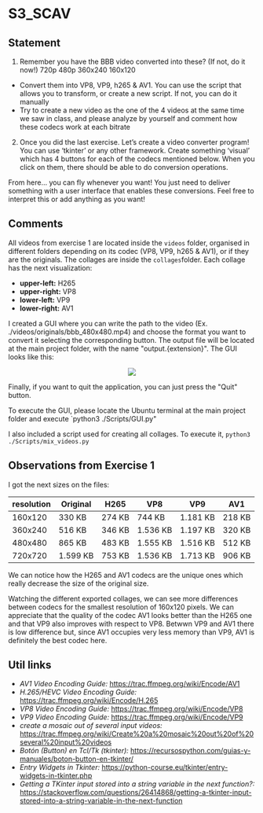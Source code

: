 # S3_SCAV

## Statement

1) Remember you have the BBB video converted into these? (If not, do it now!)
720p
480p
360x240
160x120

- Convert them into VP8, VP9, h265 & AV1. You can use the script that allows you to transform, or create a new script. If not, you can do it manually
- Try to create a new video as the one of the 4 videos at the same time we saw in class, and please analyze by yourself and comment how these codecs work at each bitrate

2) Once you did the last exercise. Let’s create a video converter program! You can use ‘tkinter’ or any other framework.
Create something ‘visual’ which has 4 buttons for each of the codecs mentioned below. When you click on them, there should be able to do conversion operations.

From here… you can fly whenever you want!
You just need to deliver something with a user interface that enables these conversions. Feel free to interpret this or add anything as you want!

## Comments

All videos from exercise 1 are located inside the `videos` folder, organised in different folders depending on its codec (VP8, VP9, h265 & AV1), or if they are the originals. The collages are inside the `collages`folder. Each collage has the next visualization:

- **upper-left:** H265
- **upper-right:** VP8
- **lower-left:** VP9
- **lower-right:** AV1

I created a GUI where you can write the path to the video (Ex. ./videos/originals/bbb_480x480.mp4) and choose the format you want to convert it selecting the corresponding button. The output file will be located at the main project folder, with the name "output.{extension}". The GUI looks like this:
<p align="center">
<img src=https://user-images.githubusercontent.com/72571435/203330869-a35851ee-488f-4921-842f-cd7b379f0b83.png />
</p>

Finally, if you want to quit the application, you can just press the "Quit" button.

To execute the GUI, please locate the Ubuntu terminal at the main project folder and execute `python3 ./Scripts/GUI.py"

I also included a script used for creating all collages. To execute it, `python3 ./Scripts/mix_videos.py`

## Observations from Exercise 1

I got the next sizes on the files:

| resolution | Original | H265 | VP8 | VP9 | AV1 |
| --- | --- | --- | --- | --- | --- |
| 160x120| 330 KB | 274 KB | 744 KB | 1.181 KB | 218 KB |
| 360x240 | 516 KB | 346 KB | 1.536 KB | 1.197 KB | 320 KB |
| 480x480| 865 KB | 483 KB | 1.555 KB | 1.516 KB | 512 KB |
| 720x720 | 1.599 KB | 753 KB | 1.536 KB | 1.713 KB | 906 KB |

We can notice how the H265 and AV1 codecs are the unique ones which really decrease the size of the original size. 

Watching the different exported collages, we can see more differences between codecs for the smallest resolution of 160x120 pixels. We can appreciate that the quality of the codec AV1 looks better than the H265 one and that VP9 also improves with respect to VP8. Betwwn VP9 and AV1 there is low difference but, since AV1 occupies very less memory than VP9, AV1 is definitely the best codec here.

## Util links

- *AV1 Video Encoding Guide:* https://trac.ffmpeg.org/wiki/Encode/AV1
- *H.265/HEVC Video Encoding Guide:* https://trac.ffmpeg.org/wiki/Encode/H.265
- *VP8 Video Encoding Guide:* https://trac.ffmpeg.org/wiki/Encode/VP8
- *VP9 Video Encoding Guide:* https://trac.ffmpeg.org/wiki/Encode/VP9
- *create a mosaic out of several input videos:* https://trac.ffmpeg.org/wiki/Create%20a%20mosaic%20out%20of%20several%20input%20videos
- *Botón (Button) en Tcl/Tk (tkinter):* https://recursospython.com/guias-y-manuales/boton-button-en-tkinter/
- *Entry Widgets in Tkinter:* https://python-course.eu/tkinter/entry-widgets-in-tkinter.php
- *Getting a TKinter input stored into a string variable in the next function?:* https://stackoverflow.com/questions/26414868/getting-a-tkinter-input-stored-into-a-string-variable-in-the-next-function
